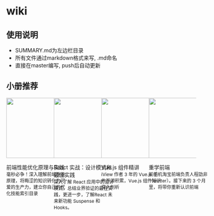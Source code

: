 # wiki

## 使用说明

* SUMMARY.md为左边栏目录
* 所有文件通过markdown格式来写, .md命名
* 直接在master编写, push后自动更新

## 小册推荐

<div style="display:flex;width:100%">
  <div style="width:25%;">
    <a href="/技术分享/前端性能优化原理与实践/知识体系与小册格局.html">
      <img src="https://img1.yixinfinance.com/wiki/images/166a0387b91066b9" width="160">
    </a>
    <dl style="width:160px">
      <dt style="font-size:14px;padding:0;margin:0;">前端性能优化原理与实践</dt>
      <dd style="font-size:12px;padding:0;margin:0;">毫秒必争！深入理解前端性能原理，将晦涩的知识转化为可爱的生产力，建立你自己的优化技能索引目录</dd>
    </dl>
  </div>
  <div style="width:25%;">
    <a href="/技术分享/React实战：设计模式和最佳实践/React的设计思想.html">
      <img src="https://img1.yixinfinance.com/wiki/images/16779ed4b21a9fa5" width="160">
    </a>
    <dl style="width:160px">
      <dt style="font-size:14px;padding:0;margin:0;">React 实战：设计模式和最佳实践</dt>
      <dd style="font-size:12px;padding:0;margin:0;">深入了解 React 应用中的设计模式，总结业界验证的最佳实践，更进一步，了解React 未来新功能 Suspense 和 Hooks。</dd>
    </dl>
  </div>
  <div style="width:25%;">
    <a href="/技术分享/Vue.js组件精讲/开篇：Vue.js的精髓——组件.html">
      <img src="https://img1.yixinfinance.com/wiki/images/167c119a41e444d5" width="160">
    </a>
    <dl style="width:160px">
      <dt style="font-size:14px;padding:0;margin:0;">Vue.js 组件精讲</dt>
      <dd style="font-size:12px;padding:0;margin:0;">iView 作者 3 年的 Vue.js 组件开源积累，Vue.js 组件知识深入剖析</dd>
    </dl>
  </div>
  <div style="width:25%;">
    <a href="/技术分享/重学前端/开篇词-从今天起，重新理解前端.html">
      <img src="https://img1.yixinfinance.com/wiki/images/chongxueqianduan.png" width="160">
    </a>
    <dl style="width:160px">
      <dt style="font-size:14px;padding:0;margin:0;">重学前端</dt>
      <dd style="font-size:12px;padding:0;margin:0;">前手机淘宝前端负责人程劭非（winter）。接下来的 3 个月里，将带你重新认识前端</dd>
    </dl>
  </div>
</div>